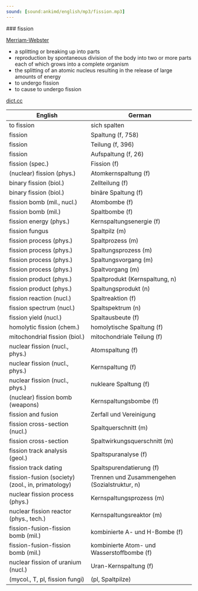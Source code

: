 ```yaml
---
sound: [sound:ankimd/english/mp3/fission.mp3]
---
```


\### fission

[Merriam-Webster](https://www.merriam-webster.com/dictionary/fission)

- a splitting or breaking up into parts
- reproduction by spontaneous division of the body into two or more parts each of which grows into a complete organism
- the splitting of an atomic nucleus resulting in the release of large amounts of energy
- to undergo fission
- to cause to undergo fission

[dict.cc](https://www.dict.cc/fission)

| English        | German       |
| -------------- | ------------ |
| to fission | sich spalten |
| fission | Spaltung (f, 758) |
| fission | Teilung (f, 396) |
| fission | Aufspaltung (f, 26) |
| fission (spec.) | Fission (f) |
| (nuclear) fission (phys.) | Atomkernspaltung (f) |
| binary fission (biol.) | Zellteilung (f) |
| binary fission (biol.) | binäre Spaltung (f) |
| fission bomb (mil., nucl.) | Atombombe (f) |
| fission bomb (mil.) | Spaltbombe (f) |
| fission energy (phys.) | Kernspaltungsenergie (f) |
| fission fungus | Spaltpilz (m) |
| fission process (phys.) | Spaltprozess (m) |
| fission process (phys.) | Spaltungsprozess (m) |
| fission process (phys.) | Spaltungsvorgang (m) |
| fission process (phys.) | Spaltvorgang (m) |
| fission product (phys.) | Spaltprodukt (Kernspaltung, n) |
| fission product (phys.) | Spaltungsprodukt (n) |
| fission reaction (nucl.) | Spaltreaktion (f) |
| fission spectrum (nucl.) | Spaltspektrum (n) |
| fission yield (nucl.) | Spaltausbeute (f) |
| homolytic fission (chem.) | homolytische Spaltung (f) |
| mitochondrial fission (biol.) | mitochondriale Teilung (f) |
| nuclear fission (nucl., phys.) | Atomspaltung (f) |
| nuclear fission (nucl., phys.) | Kernspaltung (f) |
| nuclear fission (nucl., phys.) | nukleare Spaltung (f) |
| (nuclear) fission bomb (weapons) | Kernspaltungsbombe (f) |
| fission and fusion | Zerfall und Vereinigung |
| fission cross-section (nucl.) | Spaltquerschnitt (m) |
| fission cross-section | Spaltwirkungsquerschnitt (m) |
| fission track analysis (geol.) | Spaltspuranalyse (f) |
| fission track dating | Spaltspurendatierung (f) |
| fission-fusion (society) (zool., in, primatology) | Trennen und Zusammengehen (Sozialstruktur, n) |
| nuclear fission process (phys.) | Kernspaltungsprozess (m) |
| nuclear fission reactor (phys., tech.) | Kernspaltungsreaktor (m) |
| fission-fusion-fission bomb (mil.) | kombinierte A- und H-Bombe (f) |
| fission-fusion-fission bomb (mil.) | kombinierte Atom- und Wasserstoffbombe (f) |
| nuclear fission of uranium (nucl.) | Uran-Kernspaltung (f) |
|  (mycol., T, pl, fission fungi) |  (pl, Spaltpilze) |
